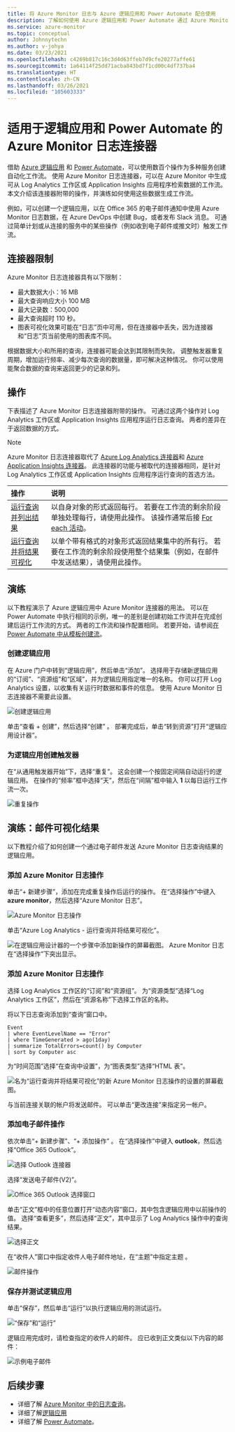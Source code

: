 ```yaml
---
title: 将 Azure Monitor 日志与 Azure 逻辑应用和 Power Automate 配合使用
description: 了解如何使用 Azure 逻辑应用和 Power Automate 通过 Azure Monitor 连接器快速自动执行可重复的过程。
ms.service: azure-monitor
ms.topic: conceptual
author: Johnnytechn
ms.author: v-johya
ms.date: 03/23/2021
ms.openlocfilehash: c4269b817c16c3d4d63ffeb7d9cfe20277affe61
ms.sourcegitcommit: 1a64114f25dd71acba843bd7f1cd00c4df737ba4
ms.translationtype: HT
ms.contentlocale: zh-CN
ms.lasthandoff: 03/26/2021
ms.locfileid: "105603333"
---
```

# <a name="azure-monitor-logs-connector-for-logic-apps-and-power-automate"></a>适用于逻辑应用和 Power Automate 的 Azure Monitor 日志连接器
借助 [Azure 逻辑应用](../../logic-apps/index.yml) 和 [Power Automate](https://flow.microsoft.com)，可以使用数百个操作为多种服务创建自动化工作流。 使用 Azure Monitor 日志连接器，可以在 Azure Monitor 中生成可从 Log Analytics 工作区或 Application Insights 应用程序检索数据的工作流。 本文介绍该连接器附带的操作，并演练如何使用这些数据生成工作流。

例如，可以创建一个逻辑应用，以在 Office 365 的电子邮件通知中使用 Azure Monitor 日志数据，在 Azure DevOps 中创建 Bug，或者发布 Slack 消息。  可通过简单计划或从连接的服务中的某些操作（例如收到电子邮件或推文时）触发工作流。 

## <a name="connector-limits"></a>连接器限制
Azure Monitor 日志连接器具有以下限制：
* 最大数据大小：16 MB
* 最大查询响应大小 100 MB
* 最大记录数：500,000
* 最大查询超时 110 秒。
* 图表可视化效果可能在“日志”页中可用，但在连接器中丢失，因为连接器和“日志”页当前使用的图表库不同。

根据数据大小和所用的查询，连接器可能会达到其限制而失败。 调整触发器重复周期，增加运行频率、减少每次查询的数据量，即可解决这种情况。 你可以使用能聚合数据的查询来返回更少的记录和列。

## <a name="actions"></a>操作
下表描述了 Azure Monitor 日志连接器附带的操作。 可通过这两个操作对 Log Analytics 工作区或 Application Insights 应用程序运行日志查询。 两者的差异在于返回数据的方式。

> [!NOTE]
> Azure Monitor 日志连接器取代了 [Azure Log Analytics 连接器](https://docs.microsoft.com/connectors/azureloganalytics/)和 [Azure Application Insights 连接器](https://docs.microsoft.com/connectors/applicationinsights/)。 此连接器的功能与被取代的连接器相同，是针对 Log Analytics 工作区或 Application Insights 应用程序运行查询的首选方法。


| 操作 | 说明 |
|:---|:---|
| [运行查询并列出结果](https://docs.microsoft.com/connectors/azuremonitorlogs/#run-query-and-list-results) | 以自身对象的形式返回每行。 若要在工作流的剩余阶段单独处理每行，请使用此操作。 该操作通常后接 [For each 活动](../../logic-apps/logic-apps-control-flow-loops.md#foreach-loop)。 |
| [运行查询并将结果可视化](https://docs.microsoft.com/connectors/azuremonitorlogs/#run-query-and-visualize-results) | 以单个带有格式的对象形式返回结果集中的所有行。 若要在工作流的剩余阶段使用整个结果集（例如，在邮件中发送结果），请使用此操作。  |

## <a name="walkthroughs"></a>演练
以下教程演示了 Azure 逻辑应用中 Azure Monitor 连接器的用法。 可以在 Power Automate 中执行相同的示例，唯一的差别是创建初始工作流并在完成创建后运行工作流的方式。 两者的工作流和操作配置相同。 若要开始，请参阅[在 Power Automate 中从模板创建流](https://docs.microsoft.com/power-automate/get-started-logic-template)。


### <a name="create-a-logic-app"></a>创建逻辑应用

在 Azure 门户中转到“逻辑应用”，然后单击“添加”。  选择用于存储新逻辑应用的“订阅”、“资源组”和“区域”，并为逻辑应用指定唯一的名称。   你可以打开 Log Analytics 设置，以收集有关运行时数据和事件的信息。 使用 Azure Monitor 日志连接器不需要此设置。

![创建逻辑应用](./media/logicapp-flow-connector/create-logic-app.png)


单击“查看 + 创建”，然后选择“创建” 。 部署完成后，单击“转到资源”打开“逻辑应用设计器”。 

### <a name="create-a-trigger-for-the-logic-app"></a>为逻辑应用创建触发器
在“从通用触发器开始”下，选择“重复”。  这会创建一个按固定间隔自动运行的逻辑应用。 在操作的“频率”框中选择“天”，然后在“间隔”框中输入 **1** 以每日运行工作流一次。  

![重复操作](./media/logicapp-flow-connector/recurrence-action.png)

## <a name="walkthrough-mail-visualized-results"></a>演练：邮件可视化结果
以下教程介绍了如何创建一个通过电子邮件发送 Azure Monitor 日志查询结果的逻辑应用。 

### <a name="add-azure-monitor-logs-action"></a>添加 Azure Monitor 日志操作
单击“+ 新建步骤”，添加在完成重复操作后运行的操作。 在“选择操作”中键入 **azure monitor**，然后选择“Azure Monitor 日志”。 

![Azure Monitor 日志操作](./media/logicapp-flow-connector/select-azure-monitor-connector.png)

单击“Azure Log Analytics - 运行查询并将结果可视化”。

![在逻辑应用设计器的一个步骤中添加新操作的屏幕截图。 Azure Monitor 日志在“选择操作”下突出显示。](./media/logicapp-flow-connector/select-query-action-visualize.png)


### <a name="add-azure-monitor-logs-action"></a>添加 Azure Monitor 日志操作

选择 Log Analytics 工作区的“订阅”和“资源组”。  为“资源类型”选择“Log Analytics 工作区”，然后在“资源名称”下选择工作区的名称。 

将以下日志查询添加到“查询”窗口中。  

```Kusto
Event
| where EventLevelName == "Error" 
| where TimeGenerated > ago(1day)
| summarize TotalErrors=count() by Computer
| sort by Computer asc   
```

为“时间范围”选择“在查询中设置”，为“图表类型”选择“HTML 表”。  
   
![名为“运行查询并将结果可视化”的新 Azure Monitor 日志操作的设置的屏幕截图。](./media/logicapp-flow-connector/run-query-visualize-action.png)

与当前连接关联的帐户将发送邮件。 可以单击“更改连接”来指定另一帐户。

### <a name="add-email-action"></a>添加电子邮件操作

依次单击“+ 新建步骤”、“+ 添加操作” 。 在“选择操作”中键入 **outlook**，然后选择“Office 365 Outlook”。 

![选择 Outlook 连接器](./media/logicapp-flow-connector/select-outlook-connector.png)

选择“发送电子邮件(V2)”。

![Office 365 Outlook 选择窗口](./media/logicapp-flow-connector/select-mail-action.png)

单击“正文”框中的任意位置打开“动态内容”窗口，其中包含逻辑应用中以前操作的值。  选择“查看更多”，然后选择“正文”，其中显示了 Log Analytics 操作中的查询结果。 

![选择正文](./media/logicapp-flow-connector/select-body.png)

在“收件人”窗口中指定收件人电子邮件地址，在“主题”中指定主题 。 

![邮件操作](./media/logicapp-flow-connector/mail-action.png)


### <a name="save-and-test-your-logic-app"></a>保存并测试逻辑应用
单击“保存”，然后单击“运行”以执行逻辑应用的测试运行。 

![“保存”和“运行”](./media/logicapp-flow-connector/save-run.png)


逻辑应用完成时，请检查指定的收件人的邮件。  应已收到正文类似以下内容的邮件：

![示例电子邮件](./media/logicapp-flow-connector/sample-mail.png)



## <a name="next-steps"></a>后续步骤

- 详细了解 [Azure Monitor 中的日志查询](./log-query-overview.md)。
- 详细了解[逻辑应用](../../logic-apps/index.yml)
- 详细了解 [Power Automate](https://flow.microsoft.com)。

